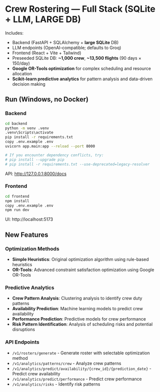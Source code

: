 
# Crew Rostering — Full Stack (SQLite + LLM, LARGE DB)

Includes:
- Backend (FastAPI + SQLAlchemy + **large SQLite** DB)
- LLM endpoints (OpenAI-compatible; defaults to Groq)
- Frontend (React + Vite + Tailwind)
- Preseeded SQLite DB: **~1,000 crew**, **~13,500 flights** (90 days × 150/day)
- **Google OR-Tools optimization** for complex scheduling and resource allocation
- **Scikit-learn predictive analytics** for pattern analysis and data-driven decision making

## Run (Windows, no Docker)
### Backend
```bash
cd backend
python -m venv .venv
.venv\Scripts\activate
pip install -r requirements.txt
copy .env.example .env
uvicorn app.main:app --reload --port 8000

# If you encounter dependency conflicts, try:
# pip install --upgrade pip
# pip install -r requirements.txt --use-deprecated=legacy-resolver
```
API: http://127.0.0.1:8000/docs

### Frontend
```bash
cd frontend
npm install
copy .env.example .env
npm run dev
```
UI: http://localhost:5173

## New Features

### Optimization Methods
- **Simple Heuristics**: Original optimization algorithm using rule-based heuristics
- **OR-Tools**: Advanced constraint satisfaction optimization using Google OR-Tools

### Predictive Analytics
- **Crew Pattern Analysis**: Clustering analysis to identify crew duty patterns
- **Availability Prediction**: Machine learning models to predict crew availability
- **Performance Prediction**: Predictive models for crew performance
- **Risk Pattern Identification**: Analysis of scheduling risks and potential disruptions

### API Endpoints
- `/v1/rosters/generate` - Generate roster with selectable optimization method
- `/v1/analytics/patterns/crew` - Analyze crew patterns
- `/v1/analytics/predict/availability/{crew_id}/{prediction_date}` - Predict crew availability
- `/v1/analytics/predict/performance` - Predict crew performance
- `/v1/analytics/risks` - Identify risk patterns
